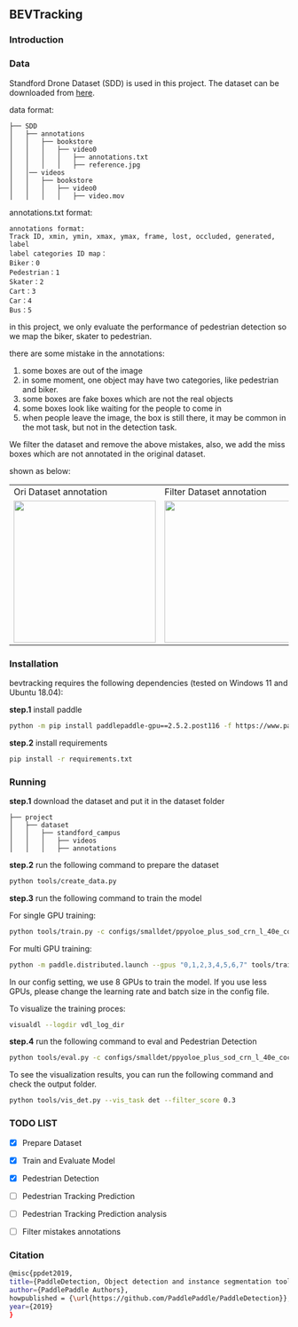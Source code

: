 ## BEVTracking

### Introduction

### Data

Standford Drone Dataset (SDD) is used in this project. The dataset can be downloaded from [here](https://cvgl.stanford.edu/projects/uav_data/).

data format:
```
├── SDD
│   ├── annotations
│   │   ├── bookstore
│   │   │   ├── video0
│   │   │   │   ├── annotations.txt
│   │   │   │   ├── reference.jpg
│   │── videos
│   │   ├── bookstore
│   │   │   ├── video0
│   │   │   │   ├── video.mov
```

annotations.txt format:
```
annotations format:
Track ID, xmin, ymin, xmax, ymax, frame, lost, occluded, generated, label
label categories ID map：
Biker：0
Pedestrian：1
Skater：2
Cart：3
Car：4
Bus：5
```
in this project, we only evaluate the performance of pedestrian detection
so we map the biker, skater to pedestrian.

there are some mistake in the annotations:
1. some boxes are out of the image
2. in some moment, one object may have two categories, like pedestrian and biker. 
3. some boxes are fake boxes which are not the real objects
4. some boxes look like waiting for the people to come in
5. when people leave the image, the box is still there, it may be common in the mot task, but not in the detection task.

We filter the dataset and remove the above mistakes, also, we add the miss boxes which are not annotated in the original dataset.

shown as below:

[//]: # (<center class="half">)

[//]: # (<img src="figures/ori_vis.gif" height="180px" width="256px"/>  <img src="figures/filter_vis.gif" height="180px" width="256px"/>)

[//]: # (</center>)

<table>
  <tr>
    <td>Ori Dataset annotation</td>
     <td>Filter Dataset annotation</td>
  </tr>
  <tr>
    <td><img src="figures/ori_vis.gif" width=256 height=256></td>
    <td><img src="figures/filter_vis.gif" width=256 height=256></td>
  </tr>
 </table>


### Installation

bevtracking requires the following dependencies (tested on Windows 11 and Ubuntu 18.04):

**step.1** install paddle
    
```bash
python -m pip install paddlepaddle-gpu==2.5.2.post116 -f https://www.paddlepaddle.org.cn/whl/windows/mkl/avx/stable.html
```

**step.2** install requirements

```bash
pip install -r requirements.txt
```

### Running

**step.1** download the dataset and put it in the dataset folder

```
├── project
│   ├── dataset
│   │   ├── standford_campus
│   │   │   ├── videos
│   │   │   ├── annotations
```

**step.2** run the following command to prepare the dataset

```bash
python tools/create_data.py
```

**step.3** run the following command to train the model

For single GPU training:
```bash
python tools/train.py -c configs/smalldet/ppyoloe_plus_sod_crn_l_40e_coco.yml --eval --use_vdl
```
For multi GPU training:
```bash
python -m paddle.distributed.launch --gpus "0,1,2,3,4,5,6,7" tools/train.py -c configs/smalldet/ppyoloe_plus_sod_crn_l_40e_coco.yml --eval --use_vdl
```
In our config setting, we use 8 GPUs to train the model. If you use less GPUs, please change the learning rate and batch size in the config file.

To visualize the training proces:

```bash
visualdl --logdir vdl_log_dir
```

**step.4** run the following command to eval and Pedestrian Detection

```bash
python tools/eval.py -c configs/smalldet/ppyoloe_plus_sod_crn_l_40e_coco.yml -o weights=output/best_model/model.pdparams
```

To see the visualization results, you can run the following command and check the output folder.

```bash
python tools/vis_det.py --vis_task det --filter_score 0.3 
``` 

### TODO LIST 

- [x] Prepare Dataset
- [x] Train and Evaluate Model
- [x] Pedestrian Detection
- [ ] Pedestrian Tracking Prediction
- [ ] Pedestrian Tracking Prediction analysis
- [ ] Filter mistakes annotations


### Citation

```bash
@misc{ppdet2019,
title={PaddleDetection, Object detection and instance segmentation toolkit based on PaddlePaddle.},
author={PaddlePaddle Authors},
howpublished = {\url{https://github.com/PaddlePaddle/PaddleDetection}},
year={2019}
}
```